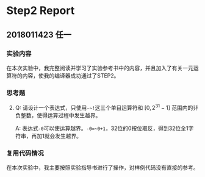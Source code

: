 # Step2 Report

## 2018011423 任一

### 实验内容

在本次实验中，我完整阅读并学习了实验参考书中的内容，并且加入了有关一元运算符的内容，使我的编译器成功通过了STEP2。



### 思考题

2. Q:  请设计一个表达式，只使用`-~!`这三个单目运算符和 $[0, 2^{31} - 1]$ 范围内的非负整数，使得运算过程中发生越界。

   A: 表达式`-0`可以使运算越界。`-0=~0+1`，32位的0按位取反，得到32位全1字符串，再加1就会发生越界。



### 复用代码情况

在本次实验中，我主要按照实验指导书进行了操作，对样例代码没有直接的参考。
